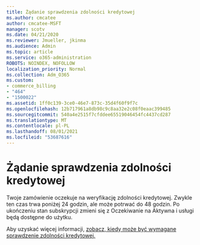 ```yaml
---
title: Żądanie sprawdzenia zdolności kredytowej
ms.author: cmcatee
author: cmcatee-MSFT
manager: scotv
ms.date: 04/21/2020
ms.reviewer: Jmueller, jkinma
ms.audience: Admin
ms.topic: article
ms.service: o365-administration
ROBOTS: NOINDEX, NOFOLLOW
localization_priority: Normal
ms.collection: Adm_O365
ms.custom:
- commerce_billing
- "464"
- "1500022"
ms.assetid: 1ff0c139-3ce0-46e7-873c-35d4f60f9f7c
ms.openlocfilehash: 12b717961a8db98c9c8aa32e2c08f0eaac399485
ms.sourcegitcommit: 540a4e2515f7cfddee65519046454fc4437cd287
ms.translationtype: MT
ms.contentlocale: pl-PL
ms.lasthandoff: 08/01/2021
ms.locfileid: "53687616"
---
```

# <a name="credit-check-status-request"></a>Żądanie sprawdzenia zdolności kredytowej

Twoje zamówienie oczekuje na weryfikację zdolności kredytowej. Zwykle ten czas trwa poniżej 24 godzin, ale może potrwać do 48 godzin. Po ukończeniu stan subskrypcji zmieni się z Oczekiwanie na Aktywna i usługi będą dostępne do użytku.

Aby uzyskać więcej informacji, [zobacz, kiedy może być wymagane sprawdzenie zdolności kredytowej.](/microsoft-365/commerce/billing-and-payments/pay-for-your-subscription#pay-by-invoice-check-or-eft)
